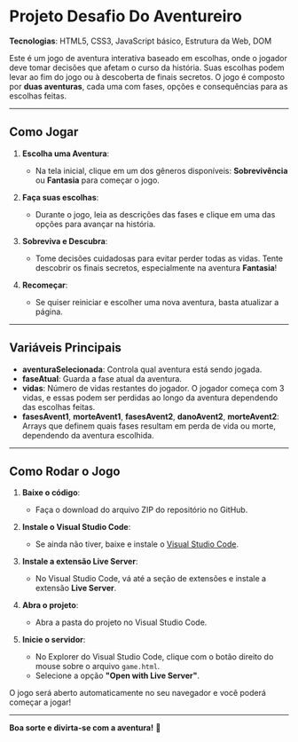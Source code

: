 # Projeto Desafio Do Aventureiro

**Tecnologias**: HTML5, CSS3, JavaScript básico, Estrutura da Web, DOM

Este é um jogo de aventura interativa baseado em escolhas, onde o jogador deve tomar decisões que afetam o curso da história. Suas escolhas podem levar ao fim do jogo ou à descoberta de finais secretos. O jogo é composto por **duas aventuras**, cada uma com fases, opções e consequências para as escolhas feitas.

---

## Como Jogar

1. **Escolha uma Aventura**:
   - Na tela inicial, clique em um dos gêneros disponíveis: **Sobrevivência** ou **Fantasia** para começar o jogo.

2. **Faça suas escolhas**:
   - Durante o jogo, leia as descrições das fases e clique em uma das opções para avançar na história.

3. **Sobreviva e Descubra**:
   - Tome decisões cuidadosas para evitar perder todas as vidas. Tente descobrir os finais secretos, especialmente na aventura **Fantasia**!

4. **Recomeçar**:
   - Se quiser reiniciar e escolher uma nova aventura, basta atualizar a página.

---

## Variáveis Principais

- **aventuraSelecionada**: Controla qual aventura está sendo jogada.
- **faseAtual**: Guarda a fase atual da aventura.
- **vidas**: Número de vidas restantes do jogador. O jogador começa com 3 vidas, e essas podem ser perdidas ao longo da aventura dependendo das escolhas feitas.
- **fasesAvent1**, **morteAvent1**, **fasesAvent2**, **danoAvent2**, **morteAvent2**: Arrays que definem quais fases resultam em perda de vida ou morte, dependendo da aventura escolhida.

---

## Como Rodar o Jogo

1. **Baixe o código**:
   - Faça o download do arquivo ZIP do repositório no GitHub.

2. **Instale o Visual Studio Code**:
   - Se ainda não tiver, baixe e instale o [Visual Studio Code](https://code.visualstudio.com/).

3. **Instale a extensão Live Server**:
   - No Visual Studio Code, vá até a seção de extensões e instale a extensão **Live Server**.

4. **Abra o projeto**:
   - Abra a pasta do projeto no Visual Studio Code.

5. **Inicie o servidor**:
   - No Explorer do Visual Studio Code, clique com o botão direito do mouse sobre o arquivo `game.html`.
   - Selecione a opção **"Open with Live Server"**.

O jogo será aberto automaticamente no seu navegador e você poderá começar a jogar!

---

**Boa sorte e divirta-se com a aventura!** 🚀





